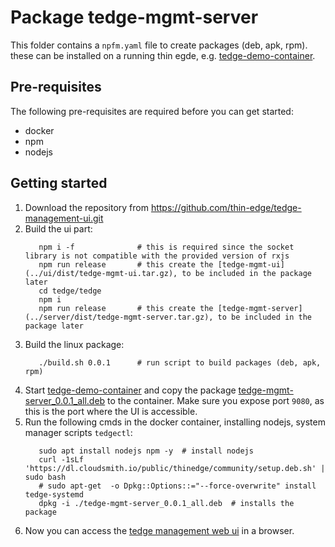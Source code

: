 # Package tedge-mgmt-server

This folder contains a `npfm.yaml` file to create packages (deb, apk, rpm). these can be installed on a running thin egde, e.g. [tedge-demo-container](https://github.com/thin-edge/tedge-demo-container).

## Pre-requisites

The following pre-requisites are required before you can get started:

* docker
* npm
* nodejs

## Getting started

1. Download the repository from https://github.com/thin-edge/tedge-management-ui.git
2. Build the ui part:
    ```cd tedge/ui
       npm i -f              # this is required since the socket library is not compatible with the provided version of rxjs
       npm run release       # this create the [tedge-mgmt-ui](../ui/dist/tedge-mgmt-ui.tar.gz), to be included in the package later
       cd tedge/tedge
       npm i  
       npm run release       # this create the [tedge-mgmt-server](../server/dist/tedge-mgmt-server.tar.gz), to be included in the package later
    ```
3. Build the linux package:
    ```cd tedge/package
       ./build.sh 0.0.1      # run script to build packages (deb, apk, rpm)
    ```
4. Start [tedge-demo-container](https://github.com/thin-edge/tedge-demo-container) and copy the package [tedge-mgmt-server_0.0.1_all.deb](dist/tedge-mgmt-server_0.0.1_all.deb) to the container. Make sure you expose port `9080`, as this is the port where the UI is accessible.
5. Run the following cmds in the docker container, installing nodejs, system manager scripts `tedgectl`:
    ```sudo apt update
       sudo apt install nodejs npm -y  # install nodejs
       curl -1sLf 'https://dl.cloudsmith.io/public/thinedge/community/setup.deb.sh' | sudo bash
       # sudo apt-get  -o Dpkg::Options::="--force-overwrite" install tedge-systemd
       dpkg -i ./tedge-mgmt-server_0.0.1_all.deb  # installs the package
    ```
6. Now you can access the [tedge management web ui](http://localhost:9080/#/edge/setup) in a browser.